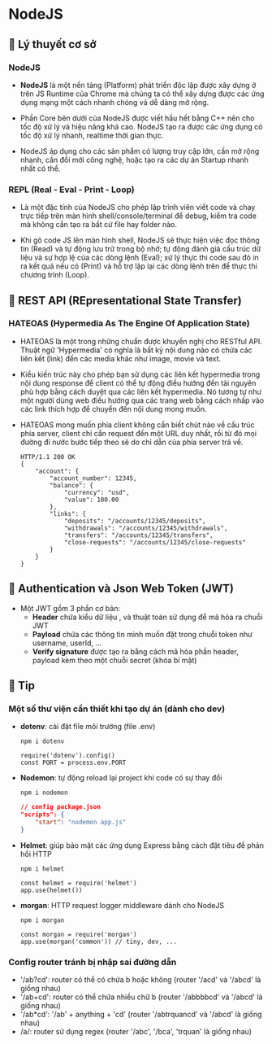 # **NodeJS**

## 🔹 Lý thuyết cơ sở

### NodeJS
- **NodeJS** là một nền tảng (Platform) phát triển độc lập được xây dựng ở trên JS Runtime của Chrome mà chúng ta có thể xây dựng được các ứng dụng mạng một cách nhanh chóng và dễ dàng mở rộng.

- Phần Core bên dưới của NodeJS được viết hầu hết bằng C++ nên cho tốc độ xử lý và hiệu năng khá cao.
NodeJS tạo ra được các ứng dụng có tốc độ xử lý nhanh, realtime thời gian thực.

- NodeJS áp dụng cho các sản phẩm có lượng truy cập lớn, cần mở rộng nhanh, cần đổi mới công nghệ, hoặc tạo ra các dự án Startup nhanh nhất có thể.

### REPL (Real - Eval - Print - Loop)
- Là một đặc tính của NodeJS cho phép lập trình viên viết code  và chạy trực tiếp trên màn hình shell/console/terminal để debug, kiểm tra code mà không cần tạo ra bất cứ file hay folder nào.

- Khi gõ code JS lên màn hình shell, NodeJS sẽ thực hiện việc đọc thông tin (Read) và tự động lưu trữ trong bộ nhớ; tự động đánh giá cấu trúc dữ liệu và sự hợp lệ của các dòng lệnh (Eval); xử lý thực thi code sau đó in ra kết quả nếu có (Print) và hỗ trợ lặp lại các dòng lệnh trên để thực thi chương trình (Loop).

## 🔹 REST API (REpresentational State Transfer)

### HATEOAS (Hypermedia As The Engine Of Application State)
- HATEOAS là một trong những chuẩn được khuyến nghị cho RESTful API. Thuật ngữ 'Hypermedia' có nghĩa là bất kỳ nội dung nào có chứa các liên kết (link) đến các media khác như image, movie và text.

- Kiểu kiến trúc này cho phép bạn sử dụng các liên kết hypermedia trong nội dung response để client có thể tự động điều hướng đến tài nguyên phù hợp bằng cách duyệt qua các liên kết hypermedia. Nó tương tự như một người dùng web điều hướng qua các trang web bằng cách nhấp vào các link thích hợp để chuyển đến nội dung mong muốn.

- HATEOAS mong muốn phía client không cần biết chút nào về cấu trúc phía server, client chỉ cần request đến một URL duy nhất, rồi từ đó mọi đường đi nước bước tiếp theo sẽ do chỉ dẫn của phía server trả về.

    ```JS
    HTTP/1.1 200 OK
    {
        "account": {
            "account_number": 12345,
            "balance": {
                "currency": "usd",
                "value": 100.00
            },
            "links": {
                "deposits": "/accounts/12345/deposits",
                "withdrawals": "/accounts/12345/withdrawals",
                "transfers": "/accounts/12345/transfers",
                "close-requests": "/accounts/12345/close-requests"
            }
        }
    }
    ```
## 🔹 Authentication và Json Web Token (JWT)

* Một JWT gồm 3 phần cơ bản:
    - **Header** chứa kiểu dữ liệu , và thuật toán sử dụng để mã hóa ra chuỗi JWT
    - **Payload** chứa các thông tin mình muốn đặt trong chuỗi token như username, userId, …
    - **Verify signature** được tạo ra bằng cách mã hóa phần header, payload kèm theo một chuỗi secret (khóa bí mật)

## 🔹 Tip

### Một số thư viện cần thiết khi tạo dự án (dành cho dev)
- **dotenv**: cài đặt file môi trường (file .env)
    ```
    npm i dotenv
    ```     
    ```JS
    require('dotenv').config()
    const PORT = process.env.PORT
    ```
- **Nodemon**: tự động reload lại project khi code có sự thay đổi
    ```
    npm i nodemon
    ```
    ```JSON
    // config package.json
    "scripts": {
        "start": "nodemon app.js"
    }
    ```

- **Helmet**: giúp bảo mật các ứng dụng Express bằng cách đặt tiêu đề phản hồi HTTP
    ```
    npm i helmet
    ```
    ```JS
    const helmet = require('helmet')
    app.use(helmet())
    ```

- **morgan**: HTTP request logger middleware dành cho NodeJS
    ```
    npm i morgan
    ```
    ```JS
    const morgan = require('morgan')
    app.use(morgan('common')) // tiny, dev, ...
    ```

### Config router tránh bị nhập sai đường dẫn
- '/ab?cd': router có thể có chứa b hoặc không (router '/acd' và '/abcd' là giống nhau)
- '/ab+cd': router có thể chứa nhiều chữ b (router '/abbbbcd' và '/abcd' là giống nhau)
- '/ab\*cd': '/ab' + anything + 'cd' (router '/abtrquancd' và '/abcd' là giống nhau)
- /a/: router sử dụng regex (router '/abc', '/bca', 'trquan' là giống nhau)
